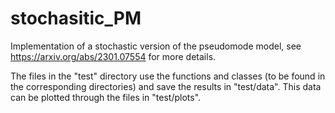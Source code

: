 # stochasitic_PM
Implementation of a stochastic version of the pseudomode model, see https://arxiv.org/abs/2301.07554 for more details.

The files in the "test" directory use the functions and classes (to be found in the corresponding directories) and save the results in "test/data". This data can be plotted through the files in "test/plots".
